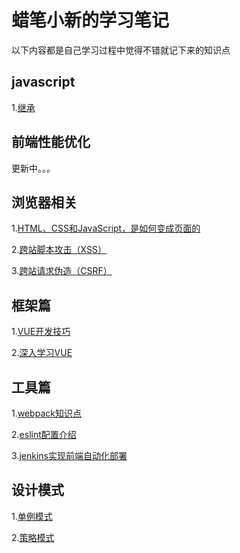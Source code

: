 # 蜡笔小新的学习笔记

以下内容都是自己学习过程中觉得不错就记下来的知识点


## javascript

1.[继承](https://github.com/fellowT/note/issues/9)

## 前端性能优化

更新中。。。

## 浏览器相关

1.[HTML、CSS和JavaScript，是如何变成页面的](https://github.com/fellowT/note/issues/1)

2.[跨站脚本攻击（XSS）](https://github.com/fellowT/note/issues/2)

3.[跨站请求伪造（CSRF）](https://github.com/fellowT/note/issues/8)

## 框架篇

1.[VUE开发技巧](https://github.com/fellowT/note/issues/3)

2.[深入学习VUE](https://github.com/fellowT/note/issues/4)

## 工具篇

1.[webpack知识点](https://github.com/fellowT/note/issues/5)

2.[eslint配置介绍](https://github.com/fellowT/note/issues/6)

3.[jenkins实现前端自动化部署](https://github.com/fellowT/note/issues/7)
## 设计模式

1.[单例模式](https://github.com/fellowT/note/issues/10)

2.[策略模式](https://github.com/fellowT/note/issues/11)
